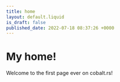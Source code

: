 ```yaml
---
title: home
layout: default.liquid
is_draft: false
published_date: 2022-07-18 08:37:26 +0000
---
```

# My home!

Welcome to the first page ever on cobalt.rs!
